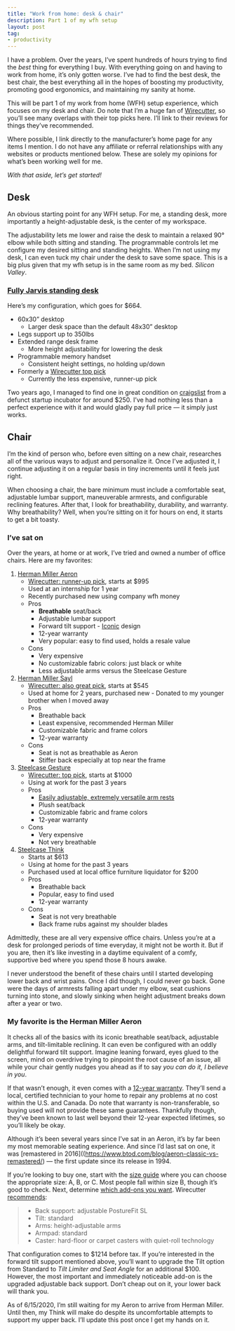 ```yaml
---
title: "Work from home: desk & chair"
description: Part 1 of my wfh setup
layout: post
tag:
- productivity
---
```


I have a problem. Over the years, I’ve spent hundreds of hours trying to find the _best_ thing for everything I buy. With everything going on and having to work from home, it’s only gotten worse. I’ve had to find the best desk, the best chair, the best everything all in the hopes of boosting my productivity, promoting good ergonomics, and maintaining my sanity at home.

This will be part 1 of my work from home (WFH) setup experience, which focuses on my desk and chair. Do note that I’m a huge fan of [Wirecutter](https://www.nytimes.com/wirecutter/), so you’ll see many overlaps with their top picks here. I’ll link to their reviews for things they’ve recommended.

Where possible, I link directly to the manufacturer’s home page for any items I mention. I do not have any affiliate or referral relationships with any websites or products mentioned below. These are solely my opinions for what’s been working well for me.

_With that aside, let’s get started!_

## Desk

An obvious starting point for any WFH setup. For me, a standing desk, more importantly a height-adjustable desk, is the center of my workspace.

The adjustability lets me lower and raise the desk to maintain a relaxed 90° elbow while both sitting and standing. The programmable controls let me configure my desired sitting and standing heights. When I’m not using my desk, I can even tuck my chair under the desk to save some space. This is a big plus given that my wfh setup is in the same room as my bed. _Silicon Valley_.

### [Fully Jarvis standing desk](https://www.fully.com/standing-desks/jarvis.html)

Here’s my configuration, which goes for \$664.

- 60x30” desktop
    - Larger desk space than the default 48x30” desktop
- Legs support up to 350lbs
- Extended range desk frame
    - More height adjustability for lowering the desk
- Programmable memory handset
    - Consistent height settings, no holding up/down
- Formerly a [Wirecutter top pick](#)
    - Currently the less expensive, runner-up pick

Two years ago, I managed to find one in great condition on [craigslist](https://craigslist.org) from a defunct startup incubator for around \$250. I’ve had nothing less than a perfect experience with it and would gladly pay full price — it simply just works.

## Chair

I’m the kind of person who, before even sitting on a new chair, researches all of the various ways to adjust and personalize it. Once I’ve adjusted it, I continue adjusting it on a regular basis in tiny increments until it feels just right.

When choosing a chair, the bare minimum must include a comfortable seat, adjustable lumbar support, maneuverable armrests, and configurable reclining features. After that, I look for breathability, durability, and warranty. Why breathability? Well, when you’re sitting on it for hours on end, it starts to get a bit toasty.

### I’ve sat on

Over the years, at home or at work, I’ve tried and owned a number of office chairs. Here are my favorites:

1. [Herman Miller Aeron](https://store.hermanmiller.com/office/office-chairs/aeron-chair/2195348.html)
    - [Wirecutter: runner-up pick](https://www.nytimes.com/wirecutter/reviews/best-office-chair/), starts at \$995
    - Used at an internship for 1 year
    - Recently purchased new using company wfh money
    - Pros
        - **Breathable** seat/back
        - Adjustable lumbar support
        - Forward tilt support - [Iconic](https://www.moma.org/collection/works/3734) design
        - 12-year warranty
        - Very popular: easy to find used, holds a resale value
    - Cons
        - Very expensive
        - No customizable fabric colors: just black or white
        - Less adjustable arms versus the Steelcase Gesture
2. [Herman Miller Sayl](https://store.hermanmiller.com/office/office-chairs/sayl-task-chair/2294.html)
    - [Wirecutter: also great pick](https://www.nytimes.com/wirecutter/reviews/best-office-chair/), starts at \$545
    - Used at home for 2 years, purchased new - Donated to my younger brother when I moved away
    - Pros
        - Breathable back
        - Least expensive, recommended Herman Miller
        - Customizable fabric and frame colors
        - 12-year warranty
    - Cons
        - Seat is not as breathable as Aeron
        - Stiffer back especially at top near the frame
3. [Steelcase Gesture](https://www.steelcase.com/products/office-chairs/gesture/)
    - [Wirecutter: top pick](https://www.nytimes.com/wirecutter/reviews/best-office-chair/), starts at \$1000
    - Using at work for the past 3 years
    - Pros
        - [Easily adjustable, extremely versatile arm rests](https://youtu.be/QV2QOE7Dq60?t=60)
        - Plush seat/back
        - Customizable fabric and frame colors
        - 12-year warranty
    - Cons
        - Very expensive
        - Not very breathable
4. [Steelcase Think](https://www.steelcase.com/products/office-chairs/think/)
    - Starts at \$613
    - Using at home for the past 3 years
    - Purchased used at local office furniture liquidator for \$200
    - Pros
        - Breathable back
        - Popular, easy to find used
        - 12-year warranty
    - Cons
        - Seat is not very breathable
        - Back frame rubs against my shoulder blades

Admittedly, these are all very expensive office chairs. Unless you’re at a desk for prolonged periods of time everyday, it might not be worth it. But if you are, then it’s like investing in a daytime equivalent of a comfy, supportive bed where you spend those 8 hours awake.

I never understood the benefit of these chairs until I started developing lower back and wrist pains. Once I did though, I could never go back. Gone were the days of armrests falling apart under my elbow, seat cushions turning into stone, and slowly sinking when height adjustment breaks down after a year or two.

### My favorite is the Herman Miller Aeron

It checks all of the basics with its iconic breathable seat/back, adjustable arms, and tilt-limitable reclining. It can even be configured with an oddly delightful forward tilt support. Imagine leaning forward, eyes glued to the screen, mind on overdrive trying to pinpoint the root cause of an issue, all while your chair gently nudges you ahead as if to say _you can do it, I believe in you_.

If that wasn’t enough, it even comes with a [12-year warranty](https://www.hermanmiller.com/customer-service/warranty-and-service/). They’ll send a local, certified technician to your home to repair any problems at no cost within the U.S. and Canada. Do note that warranty is non-transferable, so buying used will not provide these same guarantees. Thankfully though, they’ve been known to last well beyond their 12-year expected lifetimes, so you’ll likely be okay.

Although it’s been several years since I’ve sat in an Aeron, it’s by far been my most memorable seating experience. And since I’d last sat on one, it was [remastered in 2016]((https://www.btod.com/blog/aeron-classic-vs-remastered/) — the first update since its release in 1994.

If you’re looking to buy one, start with the [size guide](https://www.hermanmiller.com/content/dam/hermanmiller/documents/product_literature/other/ap_sizefitref_aeron_chairs.pdf) where you can choose the appropriate size: A, B, or C. Most people fall within size B, though it’s good to check. Next, determine [which add-ons you want](https://store.hermanmiller.com/office/office-chairs/aeron-chair/2195348.html). Wirecutter [recommends](https://www.nytimes.com/wirecutter/reviews/best-office-chair/):

> - Back support: adjustable PostureFit SL
> - Tilt: standard
> - Arms: height-adjustable arms
> - Armpad: standard
> - Caster: hard-floor or carpet casters with quiet-roll technology

That configuration comes to $1214 before tax. If you’re interested in the forward tilt support mentioned above, you’ll want to upgrade the Tilt option from Standard to _Tilt Limiter and Seat Angle_ for an additional $100. However, the most important and immediately noticeable add-on is the upgraded adjustable back support. Don’t cheap out on it, your lower back will thank you.

As of 6/15/2020, I’m still waiting for my Aeron to arrive from Herman Miller. Until then, my Think will make do despite its uncomfortable attempts to support my upper back. I’ll update this post once I get my hands on it.
